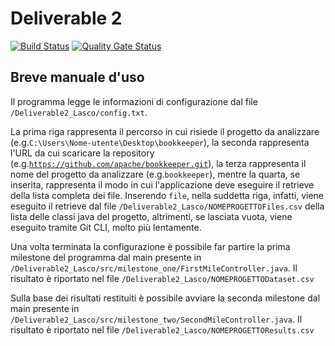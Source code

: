 # Deliverable 2
[![Build Status](https://travis-ci.org/giuseppelasco17/Deliverable2_Lasco.svg?branch=master)](https://travis-ci.org/giuseppelasco17/Deliverable2_Lasco)
[![Quality Gate Status](https://sonarcloud.io/api/project_badges/measure?project=giuseppelasco17_Deliverable2_Lasco&metric=alert_status)](https://sonarcloud.io/dashboard?id=giuseppelasco17_Deliverable2_Lasco)

## Breve manuale d'uso
Il programma legge le informazioni di configurazione dal file `/Deliverable2_Lasco/config.txt`.

La prima riga rappresenta il percorso in cui risiede il progetto da analizzare
(e.g.`C:\Users\Nome-utente\Desktop\bookkeeper`), la seconda rappresenta l'URL da cui scaricare la repository
(e.g.[`https://github.com/apache/bookkeeper.git`](https://github.com/apache/bookkeeper.git)), la terza rappresenta il 
nome del progetto da analizzare (e.g.`bookkeeper`), mentre la quarta, se inserita, rappresenta il modo in cui 
l'applicazione deve eseguire il retrieve della lista completa dei file. Inserendo `file`, nella suddetta riga, infatti, 
viene eseguito il retrieve dal file `/Deliverable2_Lasco/NOMEPROGETTOFiles.csv` della lista delle classi java del progetto, altrimenti, se 
lasciata vuota, viene eseguito tramite Git CLI, molto più lentamente.



Una volta terminata la configurazione è possibile far partire la prima milestone del programma dal main presente in
`/Deliverable2_Lasco/src/milestone_one/FirstMileController.java`. Il risultato è riportato nel file
`/Deliverable2_Lasco/NOMEPROGETTODataset.csv`

Sulla base dei risultati restituiti è possibile avviare la seconda milestone dal main presente in
`/Deliverable2_Lasco/src/milestone_two/SecondMileController.java`. Il risultato è riportato nel file
`/Deliverable2_Lasco/NOMEPROGETTOResults.csv`